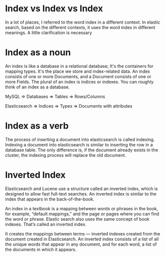 # Index vs Index vs Index

In a lot of places, I referred to the word index in a different context. In elastic search, based on the different contexts, it uses the word index in different meanings. A little clarification is necessary

# Index as a noun

An index is like a database in a relational database; It's the containers for mapping types. It's the place we store and index-related data. An index consists of one or more Documents, and a Document consists of one or more Fields. The plural of an index is indices or indexes. You can roughly think of an index as a database.

MySQL => Databases => Tables => Rows/Columns

Elasticsearch => Indices => Types => Documents with attributes

# Index as a verb

The process of inserting a document into elasticsearch is called indexing. Indexing a document into elasticsearch is similar to inserting the row in a database table. The only difference is, if the document already exists in the cluster, the indexing process will replace the old document.

# Inverted Index

Elasticsearch and Lucene use a structure called an inverted index, which is designed to allow fast full-text searches. An inverted index is similar to the index that appears in the back-of-the-book. 

An index in a textbook is a mapping between words or phrases in the book, for example, “default mappings,” and the page or pages where you can find the word or phrase. Elastic search also uses the same concept of book indexes. That’s called an inverted index.

It creates the mappings between terms — inverted indexes created from the document created in Elasticsearch. An inverted index consists of a list of all the unique words that appear in any document, and for each word, a list of the documents in which it appears.
